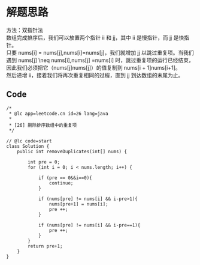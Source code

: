 # 解题思路
方法：双指针法  
数组完成排序后，我们可以放置两个指针 ii 和 jj，其中 ii 是慢指针，而 jj 是快指针。  
只要 nums[i] = nums[j],nums[i]=nums[j]，我们就增加 jj 以跳过重复项。当我们遇到 nums[j] \neq nums[i],nums[j] =nums[i] 时，跳过重复项的运行已经结束，因此我们必须把它（nums[j]nums[j]）的值复制到 nums[i + 1]nums[i+1]。  
然后递增 ii，接着我们将再次重复相同的过程，直到 jj 到达数组的末尾为止。
## Code
```
/*
 * @lc app=leetcode.cn id=26 lang=java
 *
 * [26] 删除排序数组中的重复项
 */

// @lc code=start
class Solution {
    public int removeDuplicates(int[] nums) {

        int pre = 0;
        for (int i = 0; i < nums.length; i++) {

            if (pre == 0&&i==0){
                continue;
            }

            if (nums[pre] != nums[i] && i-pre>1){
                nums[pre+1] = nums[i];
                pre ++;
            }
            
            if (nums[pre] != nums[i] && i-pre==1){
                pre ++;
            }
        }
        return pre+1;
    }
}
```